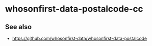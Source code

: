 # whosonfirst-data-postalcode-cc

## See also

* https://github.com/whosonfirst-data/whosonfirst-data-postalcode

